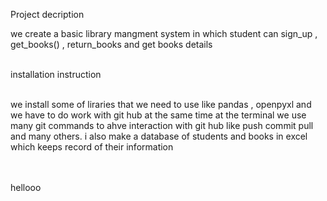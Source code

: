 <b1>Project decription</b1>
<br>
<p>
we create a basic library mangment system in which student can sign_up , get_books() , return_books and get books details</p>
<br>
<b1>installation instruction</b1>
<br>
<br>
<p> 
we install some of liraries that we need to use like pandas , openpyxl and we have to do work with git hub at the same time at the terminal we use many git commands to ahve interaction with git hub like push commit pull and many others. i also make a database of students and books in excel which keeps record of their information </p>
<br>
<br>
hellooo
